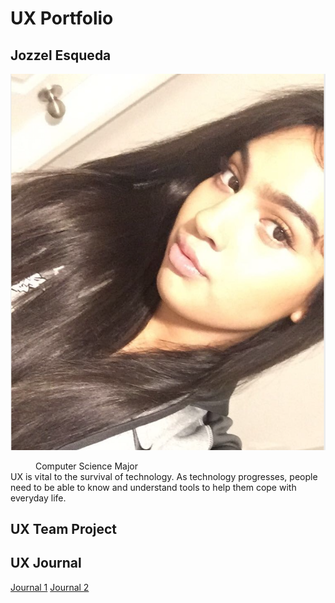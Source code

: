 # UX Portfolio
## Jozzel Esqueda
![alt text](assets/Screen%20Shot%202020-01-21%20at%205.47.45%20PM.png)
<dd>Computer Science Major</dd>
UX is vital to the survival of technology. As technology progresses, people need to be able to know and understand tools to help them cope with everyday life. 

## UX Team Project


## UX Journal
[Journal 1](journal-01/)
[Journal 2](journal-02/)
